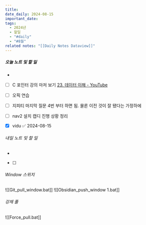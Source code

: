 ```yaml
---
title: 
date_daily: 2024-08-15
important_date: 
tags:
  - 2024년
  - 할일
  - "#daily"
  - "#8월"
related notes: "[[Daily Notes Dataview]]"
---
```

##### 오늘 노트 및 할 일 
- 
- [ ]  C 포인터 강의 마저 보기 [23. 데이터 이해 - YouTube](https://www.youtube.com/watch?v=8JPyonjEAoE)
- [ ] 오픽 연습
- [ ] 지피티 마지막 질문 4번 부터 하면 됨. 물론 이전 것이 잘 됐다는 가정하에
- [ ] nav2 설치 캡디 진행 상황 정리
- [x] vidu ✅ 2024-08-15





###### 내일 노트 및 할 일
- 
- [ ] 


######  Window 스위치
![[Git_pull_window.bat]]
![[Obsidian_push_window 1.bat]]



###### 강제 풀
![[Force_pull.bat]]